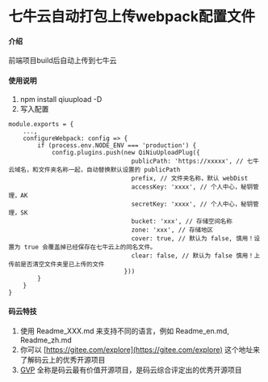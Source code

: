 # 七牛云自动打包上传webpack配置文件

#### 介绍
前端项目build后自动上传到七牛云


#### 使用说明

1.  npm install qiuupload -D
2.  写入配置
```
module.exports = {
    ...,
    configureWebpack: config => {
        if (process.env.NODE_ENV === 'production') {
            config.plugins.push(new QiNiuUploadPlug({
                                  publicPath: 'https://xxxxx', // 七牛云域名，和文件夹名称一起，自动替换默认设置的 publicPath
                                  prefix, // 文件夹名称，默认 webDist
                                  accessKey: 'xxxx', // 个人中心，秘钥管理，AK
                                  secretKey: 'xxxx', // 个人中心，秘钥管理，SK
                                  bucket: 'xxx', // 存储空间名称
                                  zone: 'xxx', // 存储地区
                                  cover: true, // 默认为 false, 慎用！设置为 true 会覆盖掉已经保存在七牛云上的同名文件。
                                  clear: false, // 默认为 false 慎用！上传前是否清空文件夹里已上传的文件 
                                }))
        }
    }
}
```

#### 码云特技

1.  使用 Readme\_XXX.md 来支持不同的语言，例如 Readme\_en.md, Readme\_zh.md
2.  你可以 [https://gitee.com/explore](https://gitee.com/explore) 这个地址来了解码云上的优秀开源项目
3.  [GVP](https://gitee.com/gvp) 全称是码云最有价值开源项目，是码云综合评定出的优秀开源项目
